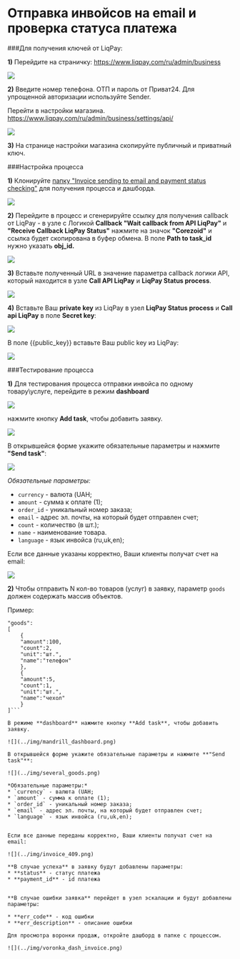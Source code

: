 # Отправка инвойсов на email и проверка статуса платежа

###Для получения ключей от LiqPay:

**1)** Перейдите на страничку: https://www.liqpay.com/ru/admin/business

![](../img/liqpay_business.png)

**2)** Введите номер телефона. ОТП и пароль от Приват24. Для упрощенной авторизации используйте Sender.

Перейти в настройки магазина. https://www.liqpay.com/ru/admin/business/settings/api/

![](../img/api_liqpay_keys.png)

**3)** На странице настройки магазина скопируйте публичный и приватный ключ.

###Настройка процесса

**1)** Клонируйте [папку "Invoice sending to email and payment status checking"](https://admin.corezoid.com/folder/conv/9329) для получения процесса и дашборда.

![](../img/copy_folder.png)

**2)** Перейдите в процесс и сгенерируйте ссылку для получения callback от LiqPay - в узле с Логикой **Callback "Wait callback from API LiqPay"** и **"Receive Callback LiqPay Status"**
нажмите на значок **"Corezoid"** и ссылка будет скопирована в буфер обмена. В поле **Path to task_id** нужно указать **obj_id.**

![](../img/corezoid_callback.png)

**3)** Вставьте полученный URL в значение параметра callback логики API, который находится в узле **Call API LiqPay** и  **LiqPay Status process**.

![](../img/liqpay_callback.png)

**4)** Вставьте Ваш **private key** из LiqPay в узел **LiqPay Status process** и **Call api LiqPay** в поле **Secret key**:

![](../img/api_secret_outer.png)

В поле {{public_key}} вставьте Ваш public key из LiqPay:

![](../img/public_ei.png)

###Тестирование процесса

**1)** Для тестирования процесса отправки инвойса по одному товару\услуге, перейдите в режим **dashboard**

![](../img/dash_inv_pay.png)

нажмите кнопку **Add task**, чтобы добавить заявку.

![](../img/mandrill_dashboard.png)

В открывшейся форме укажите обязательные параметры и нажмите **"Send task"**:

![](../img/send_task409.png)

*Обязательные параметры:*
* `currency` - валюта (UAH;
* `amount` - сумма к оплате (1);
* `order_id` - уникальный номер заказа;
* `email` - адрес эл. почты, на который будет отправлен счет;
* `count` - количество (в шт.);
* `name` - наименование товара.
* `language` - язык инвойса (ru,uk,en);

Если все данные указаны корректно, Ваши клиенты получат счет на email:

![](../img/one_pay_invoice.png)


**2)** Чтобы отправить N кол-во товаров (услуг) в заявку, параметр `goods` должен содержать массив объектов.

Пример:

```
"goods":
[
	{
	"amount":100,
	"count":2,
	"unit":"шт.",
	"name":"телефон"
	},
	{
	"amount":5,
	"count":1,
	"unit":"шт.",
	"name":"чехол"
	}
]```

В режиме **dashboard** нажмите кнопку **Add task**, чтобы добавить заявку.

![](../img/mandrill_dashboard.png)

В открывшейся форме укажите обязательные параметры и нажмите **"Send task"**:

![](../img/several_goods.png)

*Обязательные параметры:*
* `currency` - валюта (UAH;
* `amount` - сумма к оплате (1);
* `order_id` - уникальный номер заказа;
* `email` - адрес эл. почты, на который будет отправлен счет;
* `language` - язык инвойса (ru,uk,en);


Если все данные переданы корректно, Ваши клиенты получат счет на email:

![](../img/invoice_409.png)

**В случае успеха** в заявку будут добавлены параметры:
* **status** - статус платежа
* **payment_id** - id платежа


**В случае ошибки заявка** перейдет в узел эскалации и будут добавлены параметры:

* **err_code** - код ошибки
* **err_description** - описание ошибки

Для просмотра воронки продаж, откройте дашборд в папке с процессом.

![](../img/voronka_dash_invoice.png)
